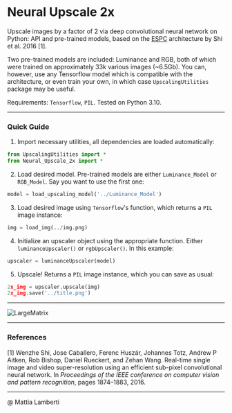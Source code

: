 # Neural Upscale 2x

Upscale images by a factor of 2 via deep convolutional neural network on Python: API and pre-trained models, based on the [ESPC](https://arxiv.org/pdf/1609.05158.pdf) architecture by Shi et al. 2016 [1].

Two pre-trained models are included: Luminance and RGB, both of which were trained on approximately 33k various images (~6.5Gb). You can, however, use any Tensorflow model which is compatible with the architecture, or even train your own, in which case `UpscalingUtilities` package may be useful.

Requirements: `Tensorflow`, `PIL`. Tested on Python 3.10.


***
### Quick Guide

1. Import necessary utilities, all dependencies are loaded automatically:

```python
from UpscalingUtilities import *
from Neural_Upscale_2x import *
```

2. Load desired model. Pre-trained models are either `Luminance_Model` or `RGB_Model`. Say you want to use the first one:

```python
model = load_upscaling_model('../Luminance_Model')
```

3. Load desired image using `Tensorflow`'s function, which returns a `PIL` image instance:

```python
img = load_img(../img.png)
```

4. Initialize an upscaler object using the appropriate function. Either `luminanceUpscaler()` or `rgbUpscaler()`. In this example:

```python
upscaler = luminanceUpscaler(model)
```

5. Upscale! Returns a `PIL` image instance, which you can save as usual:

```python
2x_img = upscaler.upscale(img)
2x_img.save('../title.png')
```

***
![LargeMatrix](https://user-images.githubusercontent.com/44241033/176727675-a489f74f-784c-4d5f-81c2-624c2be53b36.png)

***
### References

<a id="1">[1]</a> 
Wenzhe Shi, Jose Caballero, Ferenc Huszár, Johannes Totz, Andrew P Aitken, Rob Bishop, Daniel Rueckert, and Zehan Wang. Real-time single image and video super-resolution using an efficient sub-pixel convolutional neural network. In _Proceedings of the IEEE conference on computer vision and pattern recognition_, pages 1874–1883, 2016.

***
@ Mattia Lamberti

